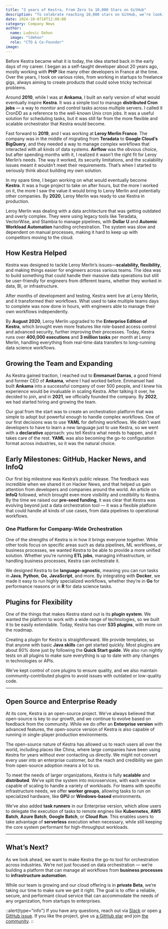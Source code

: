 ```yaml
---
title: "3 years of Kestra, From Zero to 10,000 Stars on GitHub"
description: "To celebrate reaching 10,000 stars on GitHub, we’re looking back at Kestra’s journey — from its early days to becoming a unified orchestration platform."
date: 2024-10-0710T12:00:00
category: Company News
author:
  name: Ludovic Dehon
  image: "ldehon"
  role: "CTO & Co-Founder"
image: 
---
```


Before Kestra became what it is today, the idea started back in the early days of my career. I began as a self-taught developer about 20 years ago, mostly working with **PHP** like many other developers in France at the time. Over the years, I took on various roles, from working in startups to freelance gigs, always aiming to create products that could solve tricky technical problems.

Around **2010**, while I was at **Ankama**, I built an early version of what would eventually inspire **Kestra**. It was a simple tool to manage **distributed Cron jobs** — a way to monitor and control tasks across multiple servers. I called it CronDD as a reference to the well-known Unix cron jobs. It was a useful solution for scheduling tasks, but it was still far from the more flexible and scalable orchestrator that Kestra would become.

Fast forward to **2019**, and I was working at **Leroy Merlin France**. The company was in the middle of migrating from **Teradata** to **Google Cloud’s BigQuery**, and they needed a way to manage complex workflows that interacted with all kinds of data systems. **Airflow** was the obvious choice, but after spending months with it, I realized it wasn’t the right fit for Leroy Merlin’s needs. The way it worked, its security limitations, and the scalability issues meant it wouldn’t meet their requirements. That’s when I started to seriously think about building my own solution.

In my spare time, I began working on what would eventually become **Kestra**. It was a huge project to take on after hours, but the more I worked on it, the more I saw the value it would bring to Leroy Merlin and potentially other companies. By **2020**, Leroy Merlin was ready to use Kestra in production.

Leroy Merlin was dealing with a data architecture that was getting outdated and overly complex. They were using legacy tools like Teradata, VectorWise, and Stambia to manage pipelines, with **Dollar U** and **Automic Workload Automation** handling orchestration. The system was slow and dependent on manual processes, making it hard to keep up with competitors moving to the cloud.

## How Kestra Helped

Kestra was designed to tackle Leroy Merlin’s issues—**scalability, flexibility**, and making things easier for engineers across various teams. The idea was to build something that could handle their massive data operations but still be user-friendly for engineers from different teams, whether they worked in data, BI, or infrastructure.

After months of development and testing, Kestra went live at Leroy Merlin, and it transformed their workflows. What used to take multiple teams days to complete was now done in hours, with engineers able to manage their own workflows independently.

By **August 2020**, Leroy Merlin upgraded to the **Enterprise Edition of Kestra**, which brought even more features like role-based access control and advanced security, further improving their processes. Today, Kestra runs over **400,000 executions** and **3 million tasks** per month at Leroy Merlin, handling everything from real-time data transfers to long-running data science workflows.

## Growing the Team and Expanding

As Kestra gained traction, I reached out to **Emmanuel Darras**, a good friend and former CEO of **Ankama**, where I had worked before. Emmanuel had built **Ankama** into a successful company of over 500 people, and I knew his experience would be invaluable in scaling Kestra. After talking it over, he decided to join, and in **2021**, we officially founded the company. By **2022**, we had started hiring and growing the team.

Our goal from the start was to create an orchestration platform that was simple to adopt but powerful enough to handle complex workflows. One of our first decisions was to use **YAML** for defining workflows. We didn’t want developers to have to learn a new language just to use Kestra, so we went with a **declarative** approach: you tell Kestra what needs to happen, and it takes care of the rest. **YAML** was also becoming the go-to configuration format across industries, so it was the natural choice.

## Early Milestones: GitHub, Hacker News, and InfoQ

Our first big milestone was Kestra’s public release. The feedback was incredible when we shared it on Hacker News, and that helped us gain attention from developers and companies around the world. An article on **InfoQ** followed, which brought even more visibility and credibility to Kestra. By the time we raised our **pre-seed funding**, it was clear that Kestra was evolving beyond just a data orchestration tool — it was a flexible platform that could handle all kinds of use cases, from data pipelines to operational workflows.

### One Platform for Company-Wide Orchestration

One of the strengths of Kestra is in how it brings everyone together. While other tools focus on specific areas such as data pipelines, ML workflows, or business processes, we wanted Kestra to be able to provide a more unified solution. Whether you’re running **ETL jobs**, managing infrastructure, or handling business processes, Kestra can orchestrate it.

We designed Kestra to be **language-agnostic**, meaning you can run tasks in **Java**, **Python**, **Go**, **JavaScript**, and more. By integrating with **Docker**, we made it easy to run highly specialized workflows, whether they’re in **Go** for performance reasons or in **R** for data science tasks.

## Plugins for Flexibility

One of the things that makes Kestra stand out is its **plugin system**. We wanted the platform to work with a wide range of technologies, so we built it to be easily extendable. Today, Kestra has over **535 plugins**, with more on the roadmap.

Creating a plugin for Kestra is straightforward. We provide templates, so that anyone with basic **Java skills** can get started quickly. Most plugins are about 80% done just by following the **Quick Start guide**. We also run nightly tests on all plugins to make sure everything is up to date with any changes in technologies or APIs.

We’ve kept control of core plugins to ensure quality, and we also maintain community-contributed plugins to avoid issues with outdated or low-quality code.

---

## Open Source and Enterprise Ready

At its core, Kestra is an open-source project. We’ve always believed that open-source is key to our growth, and we continue to evolve based on feedback from the community. While we do offer an **Enterprise version** with advanced features, the open-source version of Kestra is also capable of running in single-player production environments.

The open-source nature of Kestra has allowed us to reach users all over the world, including places like China, where large companies have been using Kestra for years without ever contacting us directly. We might not convert every user into an enterprise customer, but the reach and credibility we gain from open-source adoption means a lot to us.

To meet the needs of larger organizations, Kestra is fully **scalable** and **distributed**. We’ve split the system into microservices, with each service capable of scaling to handle a variety of workloads. For teams with specific infrastructure needs, we offer **worker groups**, allowing tasks to run on specialized hardware, like **GPU** or **Windows-based** environments.

We’ve also added **task runners** in our Enterprise version, which allow users to delegate the execution of tasks to remote engines like **Kubernetes**, **AWS Batch**, **Azure Batch**, **Google Batch**, or **Cloud Run**. This enables users to take advantage of **serverless** execution when necessary, while still keeping the core system performant for high-throughput workloads.

---

## What’s Next?

As we look ahead, we want to make Kestra the go-to tool for orchestration across industries. We’re not just focused on data orchestration — we’re building a platform that can manage all workflows from **business processes** to **infrastructure automation**.

While our team is growing and our cloud offering is in **private Beta**, we’re taking our time to make sure we get it right. The goal is to offer a reliable, secure, and performant cloud service that can accommodate the needs of any organization, from startups to enterprises.

::alert{type="info"}
If you have any questions, reach out via [Slack](https://kestra.io/slack) or open [a GitHub issue](https://github.com/kestra-io/kestra).
If you like the project, give us [a GitHub star](https://github.com/kestra-io/kestra) and join [the community](https://kestra.io/slack).
::
